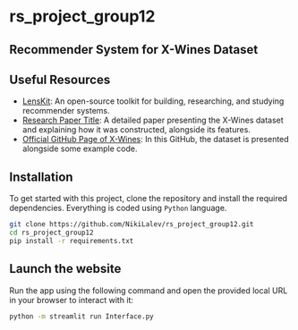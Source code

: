 # rs_project_group12

## Recommender System for X-Wines Dataset

## Useful Resources

- [LensKit](https://lkpy.lenskit.org/): An open-source toolkit for building, researching, and studying recommender systems.
- [Research Paper Title](https://www.mdpi.com/2504-2289/7/1/20): A detailed paper presenting the X-Wines dataset and explaining how it was constructed, alongside its features.
- [Official GitHub Page of X-Wines](https://github.com/rogerioxavier/X-Wines): In this GitHub, the dataset is presented alongside some example code.

## Installation

To get started with this project, clone the repository and install the required dependencies. Everything is coded using `Python` language.

```bash
git clone https://github.com/NikiLalev/rs_project_group12.git
cd rs_project_group12
pip install -r requirements.txt
```

## Launch the website

Run the app using the following command and open the provided local URL in your browser to interact with it:

```bash
python -m streamlit run Interface.py
```
